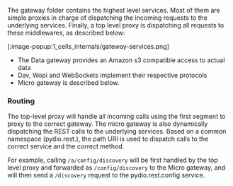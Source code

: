 
The gateway folder contains the highest level services. Most of them are simple proxies in charge of dispatching the incoming requests to the underlying services. Finally, a top level proxy is dispatching all requests to these middlewares, as described below: 

[:image-popup:1_cells_internals/gateway-services.png]

- The Data gateway provides an Amazon s3 compatible access to actual data
- Dav, Wopi and WebSockets implement their respective protocols
- Micro gateway is described below.

### Routing

The top-level proxy will handle all incoming calls using the first segment to proxy to the correct gateway. The micro gateway is also dynamically dispatching the REST calls to the underlying services. Based on a common namespace (pydio.rest.), the path URI is used to dispatch calls to the correct service and the correct method.

For example, calling `/a/config/discovery` will be first handled by the top level proxy and forwarded as `/config/discovery` to the Micro gateway, and will then send a `/discovery` request to the pydio.rest.config service.
